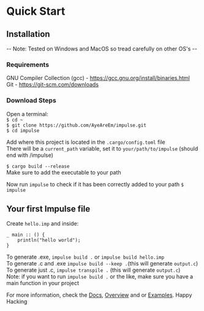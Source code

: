 # Quick Start
## Installation
-- Note: Tested on Windows and MacOS so tread carefully on other OS's --

### Requirements
GNU Compiler Collection (gcc) - <a href="https://gcc.gnu.org/install/binaries.html">https://gcc.gnu.org/install/binaries.html</a><br>
Git - <a href="https://git-scm.com/downloads">https://git-scm.com/downloads</a>

### Download Steps
Open a terminal:<br>
`$ cd ~`<br>
`$ git clone https://github.com/AyeAreEm/impulse.git`<br>
`$ cd impulse`<br>

Add where this project is located in the `.cargo/config.toml` file<br>
There will be a `current_path` variable, set it to `your/path/to/impulse` (should end with /impulse)<br>

`$ cargo build --release`<br>
Make sure to add the executable to your path<br>

Now run `impulse` to check if it has been correctly added to your path
`$ impulse`

## Your first Impulse file
Create `hello.imp` and inside:
```
_ main :: () {
    println("hello world");
}
```
To generate .exe, `impulse build .` or `impulse build hello.imp`<br>
To generate .c and .exe `impulse build --keep .`(this will generate `output.c`)<br>
To generate just .c, `impulse transpile .` (this will generate `output.c`)<br>
Note: if you want to run `impulse build .` or the like, make sure you have a main function in your project<br>

For more information, check the <a href="./Docs.md">Docs</a>, <a href="./Overview.md">Overview</a> and or <a href="../examples">Examples</a>. Happy Hacking
